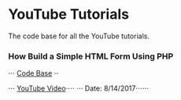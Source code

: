 # YouTube Tutorials
The code base for all the YouTube tutorials.

### How Build a Simple HTML Form Using PHP
⋅⋅⋅ [Code Base](https://github.com/Xavierkelly/YouTube-Tutorials-/tree/master/Projects/How-Build-a-Simple-HTML-Form-Using-PHP) ⋅⋅

⋅⋅⋅ [YouTube Video](https://www.youtube.com/watch?v=RUEtwIq1Fyo)⋅⋅⋅⋅
⋅⋅⋅ Date: 8/14/2017⋅⋅⋅⋅⋅⋅
